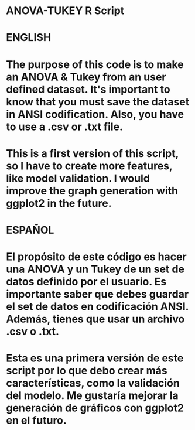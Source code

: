 # ANOVA-TUKEY R Script

# ENGLISH

# The purpose of this code is to make an ANOVA & Tukey from an user defined dataset. It's important to know that you must save the dataset in ANSI codification. Also, you have to use a .csv or .txt file. 

# This is a first version of this script, so I have to create more features, like model validation. I would improve the graph generation with ggplot2 in the future. 

# ESPAÑOL

# El propósito de este código es hacer una ANOVA y un Tukey de un set de datos definido por el usuario. Es importante saber que debes guardar el set de datos en codificación ANSI. Además, tienes que usar un archivo .csv o .txt.

# Esta es una primera versión de este script por lo que debo crear más características, como la validación del modelo. Me gustaría mejorar la generación de gráficos con ggplot2 en el futuro.
